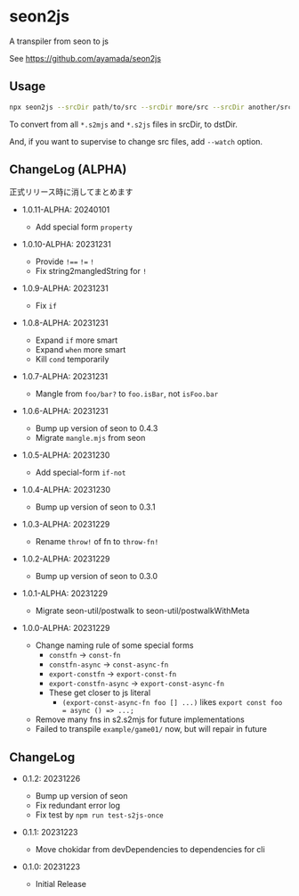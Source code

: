 # seon2js

A transpiler from seon to js

See https://github.com/ayamada/seon2js


## Usage

```sh
npx seon2js --srcDir path/to/src --srcDir more/src --srcDir another/src --dstDir path/to/html/mjs
```

To convert from all `*.s2mjs` and `*.s2js` files in srcDir, to dstDir.

And, if you want to supervise to change src files, add `--watch` option.


## ChangeLog (ALPHA)

正式リリース時に消してまとめます

- 1.0.11-ALPHA: 20240101
    - Add special form `property`

- 1.0.10-ALPHA: 20231231
    - Provide `!==` `!=` `!`
    - Fix string2mangledString for `!`

- 1.0.9-ALPHA: 20231231
    - Fix `if`

- 1.0.8-ALPHA: 20231231
    - Expand `if` more smart
    - Expand `when` more smart
    - Kill `cond` temporarily

- 1.0.7-ALPHA: 20231231
    - Mangle from `foo/bar?` to `foo.isBar`, not `isFoo.bar`

- 1.0.6-ALPHA: 20231231
    - Bump up version of seon to 0.4.3
    - Migrate `mangle.mjs` from seon

- 1.0.5-ALPHA: 20231230
    - Add special-form `if-not`

- 1.0.4-ALPHA: 20231230
    - Bump up version of seon to 0.3.1

- 1.0.3-ALPHA: 20231229
    - Rename `throw!` of fn to `throw-fn!`

- 1.0.2-ALPHA: 20231229
    - Bump up version of seon to 0.3.0

- 1.0.1-ALPHA: 20231229
    - Migrate seon-util/postwalk to seon-util/postwalkWithMeta

- 1.0.0-ALPHA: 20231229
    - Change naming rule of some special forms
        - `constfn` -> `const-fn`
        - `constfn-async` -> `const-async-fn`
        - `export-constfn` -> `export-const-fn`
        - `export-constfn-async` -> `export-const-async-fn`
        - These get closer to js literal
            - `(export-const-async-fn foo [] ...)` likes `export const foo = async () => ...;`
    - Remove many fns in s2.s2mjs for future implementations
    - Failed to transpile `example/game01/` now, but will repair in future

## ChangeLog

- 0.1.2: 20231226
    - Bump up version of seon
    - Fix redundant error log
    - Fix test by `npm run test-s2js-once`

- 0.1.1: 20231223
    - Move chokidar from devDependencies to dependencies for cli

- 0.1.0: 20231223
    - Initial Release
